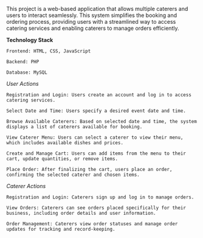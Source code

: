 This project is a web-based application that allows multiple caterers and users to interact seamlessly.
This system simplifies the booking and ordering process, providing users with a streamlined way to access catering services and enabling caterers to manage orders efficiently.

**Technology Stack**

    Frontend: HTML, CSS, JavaScript 

    Backend: PHP

    Database: MySQL

*User Actions*

    Registration and Login: Users create an account and log in to access catering services.

    Select Date and Time: Users specify a desired event date and time.

    Browse Available Caterers: Based on selected date and time, the system displays a list of caterers available for booking.

    View Caterer Menu: Users can select a caterer to view their menu, which includes available dishes and prices.

    Create and Manage Cart: Users can add items from the menu to their cart, update quantities, or remove items.

    Place Order: After finalizing the cart, users place an order, confirming the selected caterer and chosen items.


*Caterer Actions*

    Registration and Login: Caterers sign up and log in to manage orders.

    View Orders: Caterers can see orders placed specifically for their business, including order details and user information.

    Order Management: Caterers view order statuses and manage order updates for tracking and record-keeping.








